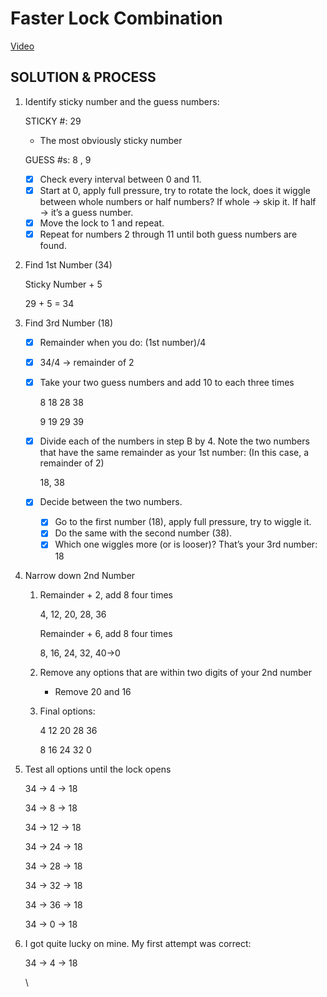 # Faster Lock Combination

[Video](https://www.youtube.com/watch?v=27rE5ZvWLU0)

## SOLUTION & PROCESS



1.  Identify sticky number and the guess numbers:

    STICKY #: 29

    * The most obviously sticky number

    GUESS #s: 8 , 9&#x20;

    * [x] Check every interval between 0 and 11.&#x20;
    * [x] Start at 0, apply full pressure, try to rotate the lock, does it wiggle between whole numbers or half numbers? If whole → skip it. If half → it’s a guess number.&#x20;
    * [x] Move the lock to 1 and repeat.
    * [x] Repeat for numbers 2 through 11 until both guess numbers are found.
2.  Find 1st Number (34)

    Sticky Number + 5

    29 + 5 = 34
3. Find 3rd Number (18)
   * [x] Remainder when you do: (1st number)/4
   * [x] 34/4 → remainder of 2
   *   [x] Take your two guess numbers and add 10 to each three times

       8 18 28 38

       9 19 29 39
   *   [x] Divide each of the numbers in step B by 4. Note the two numbers that have the same remainder as your 1st number: (In this case, a remainder of 2)

       18, 38
   * [x] Decide between the two numbers.
     * [x] Go to the first number (18), apply full pressure, try to wiggle it.
     * [x] Do the same with the second number (38).
     * [x] Which one wiggles more (or is looser)? That’s your 3rd number: 18
4. Narrow down 2nd Number
   1.  Remainder + 2, add 8 four times

       4, 12, 20, 28, 36

       Remainder + 6, add 8 four times

       8, 16, 24, 32, 40→0
   2. Remove any options that are within two digits of your 2nd number&#x20;
      * Remove 20 and 16
   3.  Final options:

       4 12 20 28 36

       8 16 24 32 0
5.  Test all options until the lock opens

    34 → 4 → 18

    34 → 8 → 18

    34 → 12 → 18&#x20;

    34 → 24 → 18

    34 → 28 → 18

    34 → 32 → 18

    34 → 36 → 18

    34 → 0 → 18
6.  I got quite lucky on mine. My first attempt was correct:&#x20;

    34 → 4 → 18

    \


